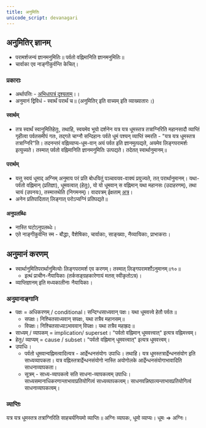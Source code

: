 ```yaml
---
title: अनुमितिः
unicode_script: devanagari
---
```


## अनुमितिर् ज्ञानम्
- परामर्शजन्यं ज्ञानमनुमितिः॥ पर्वतो वह्निमानिति ज्ञानमनुमितिः॥
- चार्वाका एव नाङ्गीकुर्वन्ति केचित्।

### प्रकाराः
- अर्थापत्तिः - [अभिधापत्रं दृश्यताम्](../../sanskrit/vyAkaraNam/shabdabodhaH/arthAMshAH/abhidhA.md)।। 
- अनुमानं द्विविधं - स्वार्थं परार्थं च॥ (अनुमितिर् इति वाच्यम् इति व्याख्यातारः।)

#### स्वार्थम्
- तत्र स्वार्थं स्वानुमितिहेतुः, तथाहि, स्वयमेव भूयो दर्शनेन यत्र यत्र धूमस्तत्र तत्राग्निरिति महानसादौ व्याप्तिं गृहीत्वा पर्वतसमीपं गतः, तद्गते चाग्नौ सन्दिहानः पर्वते धूमं पश्यन् व्याप्तिं स्मरति - "यत्र यत्र धूमस्तत्र तत्राग्निरि"ति। तदनन्तरं वह्निव्याप्य-धूम-वान् अयं पर्वत इति ज्ञानमुत्पद्यते, अयमेव लिङ्गपरामर्शः इत्युच्यते। तस्मात् पर्वतो वह्निमानिति ज्ञानमनुमितिः उत्पद्यते। तदेतत् स्वार्थानुमानम्॥

#### परार्थम्
- यत्तु स्वयं धूमाद् अग्निम् अनुमाय परं प्रति बोधयितुं पञ्चावयव-वाक्यं प्रयुज्यते, तत् परार्थानुमानम्। यथा-
 पर्वतो वह्निमान् (प्रतिज्ञा), धूमवत्वात् (हेतुः), यो यो धूमवान् स वह्निमान् यथा महानसः (उदाहरणम्), तथा चायं (उपनयः), तस्मात्तथेति (निगमनम्)। वादपत्रम् ईक्षताम् [अत्र](../vAdaH/)।
- अनेन प्रतिपादितात् लिङ्गात् परोऽप्यग्निं प्रतिपद्यते॥

#### अनुपलब्धिः
- नास्ति घटोऽनुपलब्धेः।
- एते नाङ्गीकुर्वन्ति स्म - बौद्धाः, वैशेषिकाः, चार्वाकाः, साङ्ख्याः, नैय्यायिकाः, प्राभाकराः।

## अनुमानं करणम्
- स्वार्थानुमितिपरार्थानुमित्योः लिङ्गपरामर्श एव करणम्। तस्मात् लिङ्गपरामर्शोऽनुमानम्॥१०॥
  - इत्थं प्राचीन-नैयायिकाः (तर्कसङ्ग्रहकारेणायं मतस् स्वीकृतोऽत्र)।
- व्याप्तिज्ञानम् इति मध्यकालीनाः नैयायिकाः।

### अनुमानाङ्गानि
- पक्षः‌ = अधिकरणम् / conditional। सन्दिग्धसाध्यवान् पक्षः। यथा धूमवत्त्वे हेतौ पर्वतः॥
  - सपक्षः।  निश्चितसाध्यवान् सपक्षः, यथा तत्रैव महानसम्॥
  - विपक्षः। निश्चितसाध्याऽभाववान् विपक्षः। यथा तत्रैव महाह्रदः॥
- साध्यम् / व्यापकम् = implication/ superset। "पर्वतो वह्निमान् धूमवत्त्वात्" इत्यत्र वह्निमत्त्वम्।
- हेतुः/ व्याप्यम् = cause / subset।  "पर्वतो वह्निमान् धूमवत्त्वात्" इत्यत्र धूमवत्त्वम्।
- उपाधिः। 
  - पर्वतो धूमवान्वह्निमत्वादित्यत्र - आर्द्रेन्धनसंयोगः उपाधिः। तथाहि। यत्र धूमस्तत्रार्द्रेन्धनसंयोग इति साध्यव्यापकता। यत्र वह्निस्तत्रार्द्रेन्धनसंयोगो नास्ति अयोगोलके आर्द्रेन्धनसंयोगाभावादिति साधनाव्यापकता।
  - सूत्रम् - साध्य-व्यापकत्वे सति साधना-व्यापकत्वम् उपाधिः। साध्यसमानाधिकरणान्ताभावाप्रतियोगित्वं साध्यव्यापकत्वम्। साधनवन्निष्ठात्यन्ताभावप्रतियोगित्वं साधनाव्यापकत्वम्।

### व्याप्तिः
यत्र यत्र धूमस्तत्र तत्राग्निरिति साहचर्यनियमो व्याप्तिः॥ अग्निः व्यापकः, धूमो व्याप्यः। धूमः ⇒ अग्निः।

